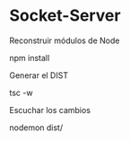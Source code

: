 # Socket-Server

Reconstruir módulos de Node

npm install

Generar el DIST


tsc -w


Escuchar los cambios

nodemon dist/